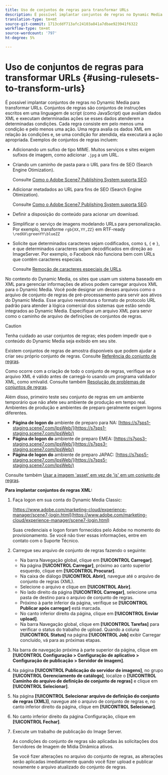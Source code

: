 ```yaml
---
title: Uso de conjuntos de regras para transformar URLs
description: É possível implantar conjuntos de regras no Dynamic Media para transformar URLs. Conjuntos de regras são conjuntos de instruções escritos em uma linguagem de script (como JavaScript) que avaliam dados XML e executam determinadas ações se esses dados atenderem a determinadas condições.
translation-type: tm+mt
source-git-commit: 1713cddf713afc24103a841a7dbae923941f6322
workflow-type: tm+mt
source-wordcount: '797'
ht-degree: 5%

---
```



# Uso de conjuntos de regras para transformar URLs {#using-rulesets-to-transform-urls}

É possível implantar conjuntos de regras no Dynamic Media para transformar URLs. Conjuntos de regras são conjuntos de instruções escritos em uma linguagem de script (como JavaScript) que avaliam dados XML e executam determinadas ações se esses dados atenderem a determinadas condições. Cada regra consiste em pelo menos uma condição e pelo menos uma ação. Uma regra avalia os dados XML em relação às condições e, se uma condição for atendida, ela executará a ação apropriada. Exemplos de conjuntos de regras incluem:

* Adicionando um sufixo de tipo MIME. Muitos serviços e sites exigem sufixos de imagem, como adicionar `.jpg` a um URL.
* Criando um caminho de pasta para o URL para fins de SEO (Search Engine Otimization).

   Consulte [Como o Adobe Scene7 Publishing System suporta SEO](/help/assets/dynamic-media/assets/s7_seo.pdf).

* Adicionar metadados ao URL para fins de SEO (Search Engine Otimization).

   Consulte [Como o Adobe Scene7 Publishing System suporta SEO](/help/assets/dynamic-media/assets/s7_seo.pdf).

* Definir a disposição do conteúdo para acionar um download.
* Simplificar o serviço de imagens modelando URLs para personalização. Por exemplo, transforme `rgb{XX,YY,ZZ}` em RTF-ready `\redXX\greenYY\blueZZ`

* Solicite que determinados caracteres sejam codificados, como `$`, `{` e `}`, e que determinados caracteres sejam decodificados em direção ao ImageServer. Por exemplo, o Facebook não funciona bem com URLs que contêm caracteres especiais.

   Consulte [Remoção de caracteres especiais de URLs](https://helpx.adobe.com/experience-manager/scene7/kb/base/scene7-rulesets/remove-special-characters-urls.html).

No contexto do Dynamic Media, os sites que usam um sistema baseado em XML para gerenciar informações de ativos podem carregar arquivos XML para o Dynamic Media. Você pode designar um desses arquivos como o arquivo de conjunto de regras de pré-processamento para servir aos ativos do Dynamic Media. Esse arquivo reestrutura o formato de protocolo URL padrão para atender à lógica comercial dos sistemas que estão sendo integrados ao Dynamic Media. Especifique um arquivo XML para servir como o caminho de arquivo de definições de conjuntos de regras.

>[!CAUTION]
>
>Tenha cuidado ao usar conjuntos de regras; eles podem impedir que o conteúdo do Dynamic Media seja exibido em seu site.

Existem conjuntos de regras de amostra disponíveis que podem ajudar a criar seu próprio conjunto de regras.
Consulte [Referência do conjunto de regras](https://docs.adobe.com/content/help/en/dynamic-media-developer-resources/image-serving-api/image-serving-api/rule-set-reference/c-rule-set-reference.html).

Como ocorre com a criação de todo o conjunto de regras, verifique se o arquivo XML é válido antes de carregá-lo usando um programa validador XML, como xmlvalid.
Consulte também [Resolução de problemas de conjuntos de regras](https://helpx.adobe.com/experience-manager/scene7/kb/base/scene7-rulesets/scene7-ruleset-troubleshooting.html).

Além disso, primeiro teste seu conjunto de regras em um ambiente temporário que não afete seu ambiente de produção em tempo real.
Ambientes de produção e ambientes de preparo geralmente exigem logons diferentes.

* **Página de logon do** ambiente de preparo para NA:  [https://s7sps1-staging.scene7.com/IpsWeb/](https://s7sps1-staging.scene7.com/IpsWeb/)
* **Página de logon do** ambiente de preparo EMEA:  [https://s7sps3-staging.scene7.com/IpsWeb/](https://s7sps3-staging.scene7.com/IpsWeb/)
* **Página de logon do** ambiente de preparo JAPAC:  [https://s7sps5-staging.scene7.com/IpsWeb/](https://s7sps5-staging.scene7.com/IpsWeb/)

Consulte também [Usar a imagem &#39;asset&#39; em vez de &#39;is&#39; em um conjunto de regras](https://helpx.adobe.com/experience-manager/scene7/kb/base/scene7-rulesets/ruleset-asset-instead-image.html).

**Para implantar conjuntos de regras XML:**

1. Faça logon em sua conta do Dynamic Media Classic:

   [https://www.adobe.com/marketing-cloud/experience-manager/scene7-login.html](https://www.adobe.com/marketing-cloud/experience-manager/scene7-login.html)

   Suas credenciais e logon foram fornecidos pelo Adobe no momento do provisionamento. Se você não tiver essas informações, entre em contato com o Suporte Técnico.

1. Carregue seu arquivo de conjunto de regras fazendo o seguinte:

   * Na barra Navegação global, clique em **[!UICONTROL Carregar]**.
   * Na página **[!UICONTROL Carregar]**, próximo ao canto superior esquerdo, clique em **[!UICONTROL Procurar]**.
   * Na caixa de diálogo **[!UICONTROL Abrir]**, navegue até o arquivo de conjunto de regras (XML).
   * Selecione o arquivo e clique em **[!UICONTROL Abrir]**.
   * No lado direito da página **[!UICONTROL Carregar]**, selecione uma pasta de destino para o arquivo de conjunto de regras.
   * Próximo à parte inferior da página, verifique se **[!UICONTROL Publicar após carregar]** está marcada.
   * No canto inferior direito da página, clique em **[!UICONTROL Enviar upload]**.
   * Na barra Navegação global, clique em **[!UICONTROL Tarefas]** para verificar o status do trabalho de upload. Quando a coluna **[!UICONTROL Status]** na página **[!UICONTROL Job]** exibir Carregar concluído, vá para as próximas etapas.

1. Na barra de navegação próxima à parte superior da página, clique em **[!UICONTROL Configuração > Configuração de aplicativo > Configuração de publicação > Servidor de imagem]**.
1. Na página **[!UICONTROL Publicação do servidor de imagens]**, no grupo **[!UICONTROL Gerenciamento de catálogo]**, localize o **[!UICONTROL Caminho do arquivo de definição de conjunto de regras]** e clique em **[!UICONTROL Selecionar]**.
1. Na página **[!UICONTROL Selecionar arquivo de definição do conjunto de regras (XML)]**, navegue até o arquivo de conjunto de regras e, no canto inferior direito da página, clique em **[!UICONTROL Selecionar]**.
1. No canto inferior direito da página Configuração, clique em **[!UICONTROL Fechar]**.
1. Execute um trabalho de publicação do Image Server.

   As condições do conjunto de regras são aplicadas às solicitações dos Servidores de Imagem de Mídia Dinâmica ativos.

   Se você fizer alterações no arquivo do conjunto de regras, as alterações serão aplicadas imediatamente quando você fizer upload e publicar novamente o arquivo atualizado do conjunto de regras.

